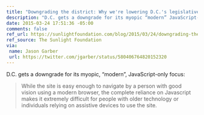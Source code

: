 ```yaml
---
title: "Downgrading the district: Why we're lowering D.C.'s legislative data score"
description: "D.C. gets a downgrade for its myopic “modern” JavaScript-only focus."
date: 2015-03-24 17:51:36 -05:00
comments: false
ref_url: https://sunlightfoundation.com/blog/2015/03/24/downgrading-the-district-why-were-lowering-d-c-s-legislative-data-score/
ref_source: The Sunlight Foundation
via:
 name: Jason Garber
 url: https://twitter.com/jgarber/status/580406764820152320
---
```


D.C. gets a downgrade for its myopic, “modern”, JavaScript-only focus:

> While the site is easy enough to navigate by a person with good vision using a modern browser, the complete reliance on Javascript makes it extremely difficult for people with older technology or individuals relying on assistive devices to use the site.